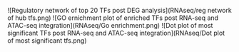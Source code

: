 ![Regulatory network of top 20 TFs post DEG analysis](RNAseq/reg network of hub tfs.png)
![GO ernichment plot of enriched TFs post RNA-seq and ATAC-seq integration](RNAseq/Go enrichment.png)
![Dot plot of most significant TFs post RNA-seq and ATAC-seq integration](RNAseq/Dot plot of most significant tfs.png)
